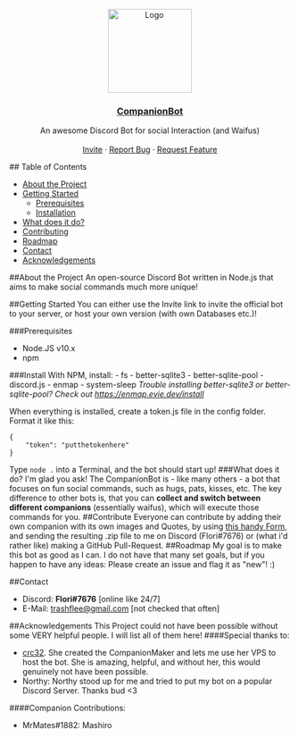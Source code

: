 <p align="center">
  <a href="https://discordapp.com/api/oauth2/authorize?client_id=656528846396588035&permissions=70634560&scope=bot">
    <img src="https://raw.githubusercontent.com/gitflee/companionbot/master/logo-1024x.jpg" alt="Logo" width="150" height="150">
  </a>
  </p>
    <h3 align="center"><u>CompanionBot</u></h3>
  <p align="center">
    An awesome Discord Bot for social Interaction (and Waifus)
    <br />
	<br>
    <a href="https://discordapp.com/api/oauth2/authorize?client_id=656528846396588035&permissions=70634560&scope=bot">Invite</a>
    ·
    <a href="https://github.com/gitflee/companionbot/issues">Report Bug</a>
    ·
    <a href="https://github.com/gitflee/companionbot/issues">Request Feature</a>
  </p>
</p>
## Table of Contents

* [About the Project](#about-the-project)
* [Getting Started](#getting-started)
  * [Prerequisites](#prerequisites)
  * [Installation](#installation)
* [What does it do?](#usage)
* [Contributing](#contributing)
* [Roadmap](#roadmap)
* [Contact](#contact)
* [Acknowledgements](#acknowledgements)



##About the Project
An open-source Discord Bot written in Node.js that aims to make social commands much more unique!

##Getting Started
You can either use the Invite link to invite the official bot to your server, or host your own version (with own Databases etc.)!

###Prerequisites
- Node.JS v10.x
- npm

###Install
With NPM, install:
	- fs
	- better-sqlite3
	- better-sqlite-pool
	- discord.js
	- enmap
	- system-sleep
*Trouble installing better-sqlite3 or better-sqlite-pool? Check out https://enmap.evie.dev/install*

When everything is installed, create a token.js file in the config folder.
Format it like this:


    {
    	"token": "putthetokenhere"
    }

Type `node .` into a Terminal, and the bot should start up!
###What does it do?
I'm glad you ask!
The CompanionBot is - like many others - a bot that focuses on fun social commands, such as hugs, pats, kisses, etc.
The key difference to other bots is, that you can **collect and switch between different companions** (essentially waifus), which will execute those commands for you. 
##Contribute
Everyone can contribute by adding their own companion with its own images and Quotes, by using [this handy Form](https://companion.crc32.dev/# "this handy Form"), and sending the resulting .zip file to me on Discord (Flori#7676) or (what i'd rather like) making a GitHub Pull-Request.
##Roadmap
My goal is to make this bot as good as I can. I do not have that many set goals, but if you happen to have any ideas: Please create an issue and flag it as "new"! :)

##Contact
- Discord: **Flori#7676** [online like 24/7]
- E-Mail: trashflee@gmail.com [not checked that often]

##Acknowledgements
This Project could not have been possible without some VERY helpful people. I will list all of them here!
####Special thanks to:
- [crc32](https://github.com/crc-32 "crc32"). She created the CompanionMaker and lets me use her VPS to host the bot. She is amazing, helpful, and without her, this would genuinely not have been possible.
- Northy: Northy stood up for me and tried to put my bot on a popular Discord Server. Thanks bud <3

####Companion Contributions:
- MrMates#1882: Mashiro
